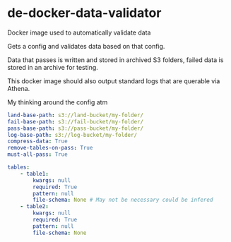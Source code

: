 # de-docker-data-validator
Docker image used to automatically validate data 

Gets a config and validates data based on that config.

Data that passes is written and stored in archived S3 folders, failed data is stored in an archive for testing. 

This docker image should also output standard logs that are querable via Athena.

My thinking around the config atm

```yaml
land-base-path: s3://land-bucket/my-folder/
fail-base-path: s3://fail-bucket/my-folder/
pass-base-path: s3://pass-bucket/my-folder/
log-base-path: s3://log-bucket/my-folder/
compress-data: True
remove-tables-on-pass: True
must-all-pass: True

tables:
    - table1:
        kwargs: null
        required: True
        pattern: null
        file-schema: None # May not be necessary could be infered
    - table2:
        kwargs: null
        required: True
        pattern: null
        file-schema: None
```